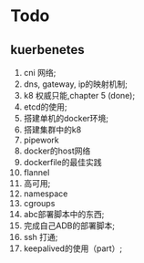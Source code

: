 # Todo

## kuerbenetes

1. cni 网络;
2. dns, gateway, ip的映射机制;
3. k8 权威只能,chapter 5 (done);
4. etcd的使用;
5. 搭建单机的docker环境;
6. 搭建集群中的k8
7. pipework
8. docker的host网络
9. dockerfile的最佳实践
10. flannel
11. 高可用;
12. namespace
13. cgroups
14. abc部署脚本中的东西;
15. 完成自己ADB的部署脚本;
16. ssh 打通;
17. keepalived的使用（part）;
